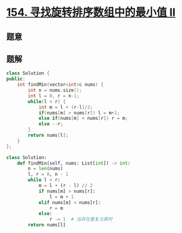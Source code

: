 #  [154. 寻找旋转排序数组中的最小值 II](https://leetcode-cn.com/problems/find-minimum-in-rotated-sorted-array-ii/)

## 题意



## 题解



```c++
class Solution {
public:
    int findMin(vector<int>& nums) {
        int n = nums.size();
        int l = 0, r = n-1;
        while(l < r) {
            int m = l + (r-l)/2;
            if(nums[m] > nums[r]) l = m+1;
            else if(nums[m] < nums[r]) r = m;
            else --r;
        }
        return nums[l];
    }
};
```



```python
class Solution:
    def findMin(self, nums: List[int]) -> int:
        n = len(nums)
        l, r = 0, n - 1
        while l < r:
            m = l + (r - l) // 2 
            if nums[m] > nums[r]:
                l = m + 1 
            elif nums[m] < nums[r]:
                r = m 
            else:
                r -= 1  # 当存在重复元素时
        return nums[l]
```

